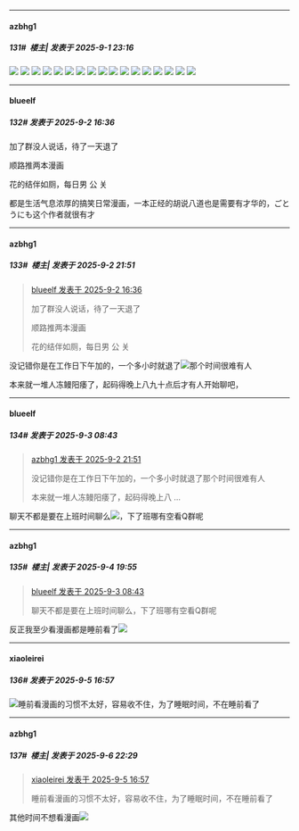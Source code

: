 ﻿
*****

####  azbhg1  
##### 131#         楼主| 发表于 2025-9-1 23:16

<img src="https://image.ys-8.de/file/cnlGl9oa.jpg" referrerpolicy="no-referrer">
<img src="https://image.ys-8.de/file/TP53qyhN.jpg" referrerpolicy="no-referrer">
<img src="https://image.ys-8.de/file/38YiRlGR.jpg" referrerpolicy="no-referrer">
<img src="https://image.ys-8.de/file/wH0rKAq8.jpg" referrerpolicy="no-referrer">
<img src="https://image.ys-8.de/file/79juzNp1.jpg" referrerpolicy="no-referrer">
<img src="https://image.ys-8.de/file/5gLFtI42.jpg" referrerpolicy="no-referrer">
<img src="https://image.ys-8.de/file/IQYnb8aP.jpg" referrerpolicy="no-referrer">
<img src="https://image.ys-8.de/file/DtR1kzG8.jpg" referrerpolicy="no-referrer">
<img src="https://image.ys-8.de/file/BpcLjQ1U.jpg" referrerpolicy="no-referrer">
<img src="https://image.ys-8.de/file/uYEkpPEm.jpg" referrerpolicy="no-referrer">
<img src="https://image.ys-8.de/file/AcLKDRMf.jpg" referrerpolicy="no-referrer">
<img src="https://image.ys-8.de/file/IWjE1gIT.jpg" referrerpolicy="no-referrer">
<img src="https://image.ys-8.de/file/HelhMcHQ.jpg" referrerpolicy="no-referrer">
<img src="https://image.ys-8.de/file/Mk76rwnK.jpg" referrerpolicy="no-referrer">
<img src="https://image.ys-8.de/file/CuPMKGsM.jpg" referrerpolicy="no-referrer">
<img src="https://image.ys-8.de/file/cynaJ1zX.jpg" referrerpolicy="no-referrer">
<img src="https://image.ys-8.de/file/AcTm9NFV.jpg" referrerpolicy="no-referrer">


*****

####  blueelf  
##### 132#       发表于 2025-9-2 16:36

加了群没人说话，待了一天退了

顺路推两本漫画

花的结伴如厕，每日男 公 关

都是生活气息浓厚的搞笑日常漫画，一本正经的胡说八道也是需要有才华的，ごとうにも这个作者就很有才


*****

####  azbhg1  
##### 133#         楼主| 发表于 2025-9-2 21:51

<blockquote><a href="httphttps://stage1st.com/2b/forum.php?mod=redirect&amp;goto=findpost&amp;pid=68357993&amp;ptid=2202686" target="_blank">blueelf 发表于 2025-9-2 16:36</a>

加了群没人说话，待了一天退了

顺路推两本漫画

花的结伴如厕，每日男 公 关</blockquote>
没记错你是在工作日下午加的，一个多小时就退了<img src="https://static.stage1st.com/image/smiley/face2017/037.png" referrerpolicy="no-referrer">那个时间很难有人

本来就一堆人冻鳗阳痿了，起码得晚上八九十点后才有人开始聊吧，


*****

####  blueelf  
##### 134#       发表于 2025-9-3 08:43

<blockquote><a href="httphttps://stage1st.com/2b/forum.php?mod=redirect&amp;goto=findpost&amp;pid=68359356&amp;ptid=2202686" target="_blank">azbhg1 发表于 2025-9-2 21:51</a>

没记错你是在工作日下午加的，一个多小时就退了那个时间很难有人

本来就一堆人冻鳗阳痿了，起码得晚上八 ...</blockquote>
聊天不都是要在上班时间聊么<img src="https://static.stage1st.com/image/smiley/face2017/050.png" referrerpolicy="no-referrer">，下了班哪有空看Q群呢


*****

####  azbhg1  
##### 135#         楼主| 发表于 2025-9-4 19:55

<blockquote><a href="httphttps://stage1st.com/2b/forum.php?mod=redirect&amp;goto=findpost&amp;pid=68360547&amp;ptid=2202686" target="_blank">blueelf 发表于 2025-9-3 08:43</a>

聊天不都是要在上班时间聊么，下了班哪有空看Q群呢</blockquote>
反正我至少看漫画都是睡前看了<img src="https://static.stage1st.com/image/smiley/face2017/023.png" referrerpolicy="no-referrer">


*****

####  xiaoleirei  
##### 136#       发表于 2025-9-5 16:57

<img src="https://static.stage1st.com/image/smiley/face2017/037.png" referrerpolicy="no-referrer">睡前看漫画的习惯不太好，容易收不住，为了睡眠时间，不在睡前看了


*****

####  azbhg1  
##### 137#         楼主| 发表于 2025-9-6 22:29

<blockquote><a href="httphttps://stage1st.com/2b/forum.php?mod=redirect&amp;goto=findpost&amp;pid=68376121&amp;ptid=2202686" target="_blank">xiaoleirei 发表于 2025-9-5 16:57</a>

睡前看漫画的习惯不太好，容易收不住，为了睡眠时间，不在睡前看了</blockquote>
其他时间不想看漫画<img src="https://static.stage1st.com/image/smiley/face2017/037.png" referrerpolicy="no-referrer">


